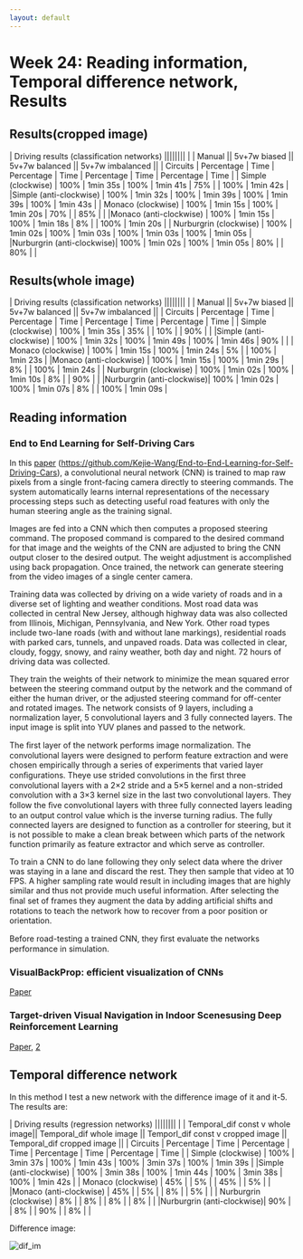 ```yaml
---
layout: default
---
```

# Week 24: Reading information, Temporal difference network, Results

## Results(cropped image)

|                                                      Driving results (classification networks)                     ||||||||
|                           |        Manual        ||      5v+7w biased    ||    5v+7w balanced    ||   5v+7w imbalanced   || 
|      Circuits             | Percentage |   Time   | Percentage |   Time   | Percentage |   Time   | Percentage |   Time   |
|  Simple (clockwise)       |    100%    | 1min 35s |    100%    | 1min 41s |     75%    |          |    100%    | 1min 42s |
|Simple (anti-clockwise)    |    100%    | 1min 32s |    100%    | 1min 39s |    100%    | 1min 39s |    100%    | 1min 43s |
|  Monaco (clockwise)       |    100%    | 1min 15s |    100%    | 1min 20s |     70%    |          |     85%    |          |
|Monaco (anti-clockwise)    |    100%    | 1min 15s |    100%    | 1min 18s |      8%    |          |    100%    | 1min 20s |
| Nurburgrin (clockwise)    |    100%    | 1min 02s |    100%    | 1min 03s |    100%    | 1min 03s |    100%    | 1min 05s |
|Nurburgrin (anti-clockwise)|    100%    | 1min 02s |    100%    | 1min 05s |     80%    |          |     80%    |          |




## Results(whole image)

|                                                      Driving results (classification networks)                     ||||||||
|                           |        Manual        ||      5v+7w biased    ||     5v+7w balanced   ||   5v+7w imbalanced   || 
|      Circuits             | Percentage |   Time   | Percentage |   Time   | Percentage |   Time   | Percentage |   Time   |
|  Simple (clockwise)       |    100%    | 1min 35s |     35%    |          |     10%    |          |     90%    |          |
|Simple (anti-clockwise)    |    100%    | 1min 32s |    100%    | 1min 49s |    100%    | 1min 46s |     90%    |          |
|  Monaco (clockwise)       |    100%    | 1min 15s |    100%    | 1min 24s |      5%    |          |    100%    | 1min 23s |
|Monaco (anti-clockwise)    |    100%    | 1min 15s |    100%    | 1min 29s |      8%    |          |    100%    | 1min 24s |
| Nurburgrin (clockwise)    |    100%    | 1min 02s |    100%    | 1min 10s |      8%    |          |     90%    |          |
|Nurburgrin (anti-clockwise)|    100%    | 1min 02s |    100%    | 1min 07s |      8%    |          |    100%    | 1min 09s |



## Reading information

### End to End Learning for Self-Driving Cars

In this [paper](https://www.researchgate.net/publication/301648615_End_to_End_Learning_for_Self-Driving_Cars) (https://github.com/Kejie-Wang/End-to-End-Learning-for-Self-Driving-Cars), a convolutional neural network (CNN) is trained to map raw pixels from a single front-facing camera directly to steering commands. The system automatically learns internal representations of the necessary processing steps such as detecting useful road features with only the human steering angle as the training signal.

Images are fed into a CNN which then computes a proposed steering command. The proposed command is compared to the desired command for that image and the weights of the CNN are adjusted to bring the CNN output closer to the desired output. The weight adjustment is accomplished using back propagation. Once trained, the network can generate steering from the video images of a single center camera.

Training data was collected by driving on a wide variety of roads and in a diverse set of lighting and weather conditions. Most road data was collected in central New Jersey, although highway data was also collected from Illinois, Michigan, Pennsylvania, and New York. Other road types include two-lane roads (with and without lane markings), residential roads with parked cars, tunnels, and unpaved roads. Data was collected in clear, cloudy, foggy, snowy, and rainy weather, both day and night. 72 hours of driving data was collected.

They train the weights of their network to minimize the mean squared error between the steering command output by the network and the command of either the human driver, or the adjusted steering command for off-center and rotated images. The network consists of 9 layers, including a normalization layer, 5 convolutional layers and 3 fully connected layers. The input image is split into YUV planes and passed to the network.

The ﬁrst layer of the network performs image normalization. The convolutional layers were designed to perform feature extraction and were chosen empirically through a series of experiments that varied layer conﬁgurations. Theye use strided convolutions in the ﬁrst three convolutional layers with a 2×2 stride and a 5×5 kernel and a non-strided convolution with a 3×3 kernel size in the last two convolutional layers. They follow the ﬁve convolutional layers with three fully connected layers leading to an output control value which is the inverse turning radius. The fully connected layers are designed to function as a controller for steering, but it is not possible to make a clean break between which parts of the network function primarily as feature extractor and which serve as controller.

To train a CNN to do lane following they only select data where the driver was staying in a lane and discard the rest. They then sample that video at 10 FPS. A higher sampling rate would result in including images that are highly similar and thus not provide much useful information. After selecting the ﬁnal set of frames they augment the data by adding artiﬁcial shifts and rotations to teach the network how to recover from a poor position or orientation.

Before road-testing a trained CNN, they ﬁrst evaluate the networks performance in simulation. 


### VisualBackProp: efficient visualization of CNNs

[Paper](https://arxiv.org/pdf/1611.05418.pdf) 


### Target-driven Visual Navigation in Indoor Scenesusing Deep Reinforcement Learning

[Paper](https://arxiv.org/pdf/1609.05143.pdf), [2](https://www.youtube.com/watch?v=SmBxMDiOrvs) 



## Temporal difference network

In this method I test a new network with the difference image of it and it-5. The results are: 


|                                                      Driving results (regression networks)                                                            ||||||||
|                           | Temporal_dif const v whole image|| Temporal_dif whole image  || Temporl_dif const v cropped image || Temporal_dif cropped image ||
|      Circuits             |    Percentage     |     Time     |    Percentage   |   Time   |      Percentage      |     Time    |    Percentage    |   Time   |
|  Simple (clockwise)       |       100%        |   3min 37s   |       100%      | 1min 43s |          100%        |   3min 37s  |       100%       | 1min 39s |
|Simple (anti-clockwise)    |       100%        |   3min 38s   |       100%      | 1min 44s |          100%        |   3min 38s  |       100%       | 1min 42s |
|  Monaco (clockwise)       |        45%        |              |         5%      |          |          45%         |             |        5%        |          |
|Monaco (anti-clockwise)    |        45%        |              |         5%      |          |           8%         |             |        5%        |          |
| Nurburgrin (clockwise)    |         8%        |              |         8%      |          |           8%         |             |        8%        |          |
|Nurburgrin (anti-clockwise)|        90%        |              |         8%      |          |          90%         |             |        8%        |          |




Difference image: 

![dif_im](https://roboticslaburjc.github.io/2017-tfm-vanessa-fernandez/images/dif_im.png)


